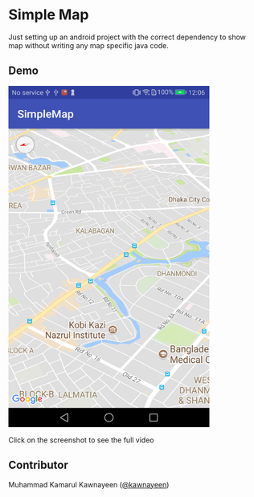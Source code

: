 Simple Map
==========

Just setting up an android project with the correct dependency to show map without writing any map specific java code.

Demo
----
[<img src="https://github.com/kawnayeen/GoogleMaps/blob/master/ScreenShots/SimpleMap.png" width="400" height="680">](https://www.youtube.com/watch?v=M-wYUvLMIGI)

Click on the screenshot to see the full video

Contributor
----------
Muhammad Kamarul Kawnayeen ([@kawnayeen](https://github.com/kawnayeen))
